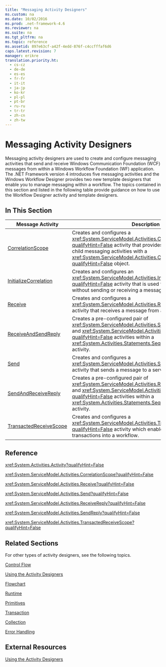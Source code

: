 ```yaml
---
title: "Messaging Activity Designers"
ms.custom: na
ms.date: 10/02/2016
ms.prod: .net-framework-4.6
ms.reviewer: na
ms.suite: na
ms.tgt_pltfrm: na
ms.topic: reference
ms.assetid: 897e63cf-a42f-4edd-876f-c4ccfffaf6d6
caps.latest.revision: 7
manager: erikre
translation.priority.ht: 
  - cs-cz
  - de-de
  - es-es
  - fr-fr
  - it-it
  - ja-jp
  - ko-kr
  - pl-pl
  - pt-br
  - ru-ru
  - tr-tr
  - zh-cn
  - zh-tw
---
```

# Messaging Activity Designers
Messaging activity designers are used to create and configure messaging activities that send and receive Windows Communication Foundation (WCF) messages from within a Windows Workflow Foundation (WF) application. The .NET Framework version 4 introduces five messaging activities and the Windows Workflow Designer provides two new template designers that enable you to manage messaging within a workflow. The topics contained in this section and listed in the following table provide guidance on how to use the Workflow Designer activity and template designers.  
  
## In This Section  
  
|Message Activity|Description|  
|----------------------|-----------------|  
|[CorrelationScope](../WF_Design/CorrelationScope-Activity-Designer.md)|Creates and configures a <xref:System.ServiceModel.Activities.CorrelationScope?qualifyHint=False> activity that provides implicit management of child messaging activities with a <xref:System.ServiceModel.Activities.CorrelationHandle?qualifyHint=False> object.|  
|[InitializeCorrelation](../WF_Design/InitializeCorrelation-Activity-Designer.md)|Creates and configures an <xref:System.ServiceModel.Activities.InitializeCorrelation?qualifyHint=False> activity that is used to initialize correlation without sending or receiving a message.|  
|[Receive](../WF_Design/Receive-Activity-Designer.md)|Creates and configures a <xref:System.ServiceModel.Activities.Receive?qualifyHint=False> activity that receives a message from a service.|  
|[ReceiveAndSendReply](../WF_Design/ReceiveAndSendReply-Template-Designer.md)|Creates a pre-configured pair of <xref:System.ServiceModel.Activities.Send?qualifyHint=False> and <xref:System.ServiceModel.Activities.ReceiveReply?qualifyHint=False> activities within a <xref:System.Activities.Statements.Sequence?qualifyHint=False> activity.|  
|[Send](../WF_Design/Send-Activity-Designer.md)|Creates and configures a <xref:System.ServiceModel.Activities.Send?qualifyHint=False> activity that sends a message to a service.|  
|[SendAndReceiveReply](../WF_Design/SendAndReceiveReply-Template-Designer.md)|Creates a pre-configured pair of <xref:System.ServiceModel.Activities.Receive?qualifyHint=False> and <xref:System.ServiceModel.Activities.SendReply?qualifyHint=False> activities within a <xref:System.Activities.Statements.Sequence?qualifyHint=False> activity.|  
|[TransactedReceiveScope](../WF_Design/TransactedReceiveScope-Activity-Designer.md)|Creates and configures a <xref:System.ServiceModel.Activities.TransactedReceiveScope?qualifyHint=False> activity which enables the flow of transactions into a workflow.|  
  
## Reference  
 <xref:System.Activities.Activity?qualifyHint=False>  
  
 <xref:System.ServiceModel.Activities.CorrelationScope?qualifyHint=False>  
  
 <xref:System.ServiceModel.Activities.Receive?qualifyHint=False>  
  
 <xref:System.ServiceModel.Activities.Send?qualifyHint=False>  
  
 <xref:System.ServiceModel.Activities.ReceiveReply?qualifyHint=False>  
  
 <xref:System.ServiceModel.Activities.SendReply?qualifyHint=False>  
  
 <xref:System.ServiceModel.Activities.TransactedReceiveScope?qualifyHint=False>  
  
## Related Sections  
 For other types of activity designers, see the following topics.  
  
 [Control Flow](../WF_Design/Control-Flow-Activity-Designers.md)  
  
 [Using the Activity Designers](../WF_Design/Using-the-Activity-Designers.md)  
  
 [Flowchart](../WF_Design/Flowchart-Activity-Designers.md)  
  
 [Runtime](../WF_Design/Runtime-Activity-Designers.md)  
  
 [Primitives](../WF_Design/Primitives-Activity-Designers.md)  
  
 [Transaction](../WF_Design/Transaction-Activity-Designers.md)  
  
 [Collection](../WF_Design/Collection-Activity-Designers.md)  
  
 [Error Handling](../WF_Design/Error-Handling-Activity-Designers.md)  
  
## External Resources  
 [Using the Activity Designers](../WF_Design/Using-the-Activity-Designers.md)